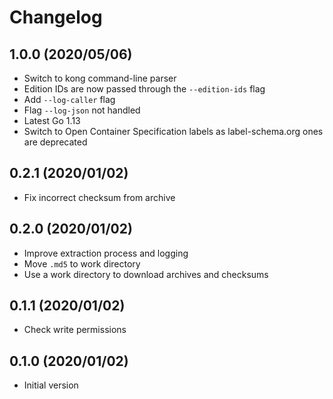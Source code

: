 # Changelog

## 1.0.0 (2020/05/06)

* Switch to kong command-line parser
* Edition IDs are now passed through the `--edition-ids` flag
* Add `--log-caller` flag
* Flag `--log-json` not handled
* Latest Go 1.13
* Switch to Open Container Specification labels as label-schema.org ones are deprecated

## 0.2.1 (2020/01/02)

* Fix incorrect checksum from archive

## 0.2.0 (2020/01/02)

* Improve extraction process and logging
* Move `.md5` to work directory
* Use a work directory to download archives and checksums

## 0.1.1 (2020/01/02)

* Check write permissions

## 0.1.0 (2020/01/02)

* Initial version
